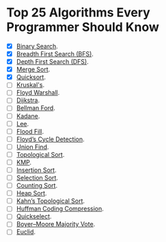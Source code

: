 # Top 25 Algorithms Every Programmer Should Know

- [x] [Binary Search](https://en.wikipedia.org/wiki/Binary_search_algorithm).
- [x] [Breadth First Search (BFS)](https://en.wikipedia.org/wiki/Breadth-first_search).
- [x] [Depth First Search (DFS)](https://en.wikipedia.org/wiki/Depth-first_search).
- [x] [Merge Sort](https://en.wikipedia.org/wiki/Merge_sort).
- [x] [Quicksort](https://en.wikipedia.org/wiki/Quicksort).
- [ ] [Kruskal's](https://en.wikipedia.org/wiki/Kruskal%27s_algorithm).
- [ ] [Floyd Warshall]().
- [ ] [Dijkstra]().
- [ ] [Bellman Ford]().
- [ ] [Kadane]().
- [ ] [Lee]().
- [ ] [Flood Fill]().
- [ ] [Floyd’s Cycle Detection]().
- [ ] [Union Find]().
- [ ] [Topological Sort]().
- [ ] [KMP]().
- [ ] [Insertion Sort]().
- [ ] [Selection Sort]().
- [ ] [Counting Sort]().
- [ ] [Heap Sort]().
- [ ] [Kahn’s Topological Sort]().
- [ ] [Huffman Coding Compression]().
- [ ] [Quickselect]().
- [ ] [Boyer–Moore Majority Vote]().
- [ ] [Euclid]().
